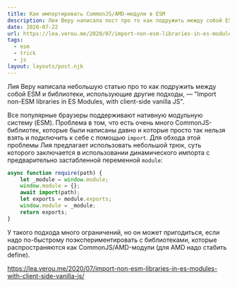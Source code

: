 ```yaml
---
title: Как импортировать CommonJS/AMD-модули в ESM
description: Лия Веру написала пост про то как подружить между собой ESM и библиотеки, использующие другие подходы
date: 2020-07-22
url: https://lea.verou.me/2020/07/import-non-esm-libraries-in-es-modules-with-client-side-vanilla-js/
tags:
  - esm
  - trick
  - js
layout: layouts/post.njk
---
```

Лия Веру написала небольшую статью про то как подружить между собой ESM и библиотеки, использующие другие подходы, — "Import non-ESM libraries in ES Modules, with client-side vanilla JS".

Все популярные браузеры поддерживают нативную модульную систему (ESM). Проблема в том, что есть очень много CommonJS-библиотек, которые были написаны давно и которые просто так нельзя взять и подключить к себе с помощью `import`. Для обхода этой проблемы  Лия предлагает использовать небольшой трюк, суть которого заключается в использовании динамического импорта с предварительно застабленной переменной `module`:

```javascript
async function require(path) {
	let _module = window.module;
	window.module = {};
	await import(path);
	let exports = module.exports;
	window.module = _module;
	return exports;
}
```

У такого подхода много ограничений, но он может пригодиться, если надо по-быстрому поэкспериментировать с библиотеками, которые распространяются как CommonJS/AMD-модули (для AMD надо стабить define).

https://lea.verou.me/2020/07/import-non-esm-libraries-in-es-modules-with-client-side-vanilla-js/
